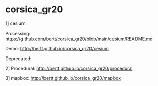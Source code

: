 # corsica_gr20

1] cesium: 

Processing: https://github.com/bertt/corsica_gr20/blob/main/cesium/README.md

Demo: http://bertt.github.io/corsica_gr20/cesium

Deprecated:

2] Procedural: http://bertt.github.io/corsica_gr20/procedural

3] mapbox: http://bertt.github.io/corsica_gr20/mapbox






